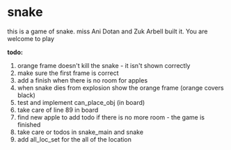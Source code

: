 # snake

this is a game of snake.
miss Ani Dotan and Zuk Arbell built it.
You are welcome to play

__todo:__
1. orange frame doesn't kill the snake - it isn't shown correctly
2. make sure the first frame is correct
3. add a finish when there is no room for apples
4. when snake dies from explosion show the orange frame (orange covers black)
5. test and implement can_place_obj (in board)
6. take care of line 89 in board 
7. find new apple to add  todo if there is no more room - the game is finished
8. take care or todos in snake_main and snake 
9. add all_loc_set for the all of the location 